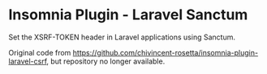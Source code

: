 # Insomnia Plugin - Laravel Sanctum

Set the XSRF-TOKEN header in Laravel applications using Sanctum.

Original code from https://github.com/chivincent-rosetta/insomnia-plugin-laravel-csrf, but repository no longer available. 

